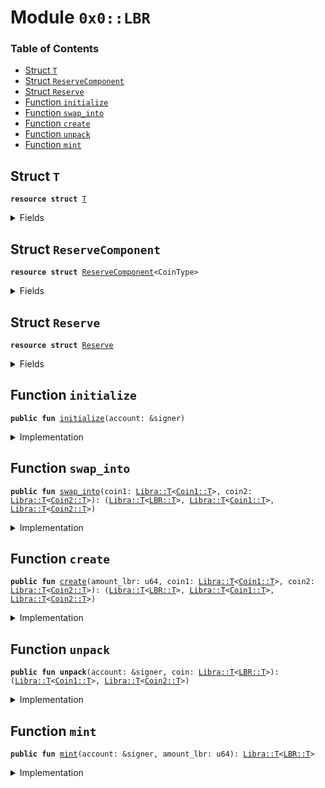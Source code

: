 
<a name="0x0_LBR"></a>

# Module `0x0::LBR`

### Table of Contents

-  [Struct `T`](#0x0_LBR_T)
-  [Struct `ReserveComponent`](#0x0_LBR_ReserveComponent)
-  [Struct `Reserve`](#0x0_LBR_Reserve)
-  [Function `initialize`](#0x0_LBR_initialize)
-  [Function `swap_into`](#0x0_LBR_swap_into)
-  [Function `create`](#0x0_LBR_create)
-  [Function `unpack`](#0x0_LBR_unpack)
-  [Function `mint`](#0x0_LBR_mint)



<a name="0x0_LBR_T"></a>

## Struct `T`



<pre><code><b>resource</b> <b>struct</b> <a href="#0x0_LBR_T">T</a>
</code></pre>



<details>
<summary>Fields</summary>


<dl>
<dt>

<code>dummy_field: bool</code>
</dt>
<dd>

</dd>
</dl>


</details>

<a name="0x0_LBR_ReserveComponent"></a>

## Struct `ReserveComponent`



<pre><code><b>resource</b> <b>struct</b> <a href="#0x0_LBR_ReserveComponent">ReserveComponent</a>&lt;CoinType&gt;
</code></pre>



<details>
<summary>Fields</summary>


<dl>
<dt>

<code>ratio: <a href="FixedPoint32.md#0x0_FixedPoint32_T">FixedPoint32::T</a></code>
</dt>
<dd>

</dd>
<dt>

<code>backing: <a href="Libra.md#0x0_Libra_T">Libra::T</a>&lt;CoinType&gt;</code>
</dt>
<dd>

</dd>
</dl>


</details>

<a name="0x0_LBR_Reserve"></a>

## Struct `Reserve`



<pre><code><b>resource</b> <b>struct</b> <a href="#0x0_LBR_Reserve">Reserve</a>
</code></pre>



<details>
<summary>Fields</summary>


<dl>
<dt>

<code>mint_cap: <a href="Libra.md#0x0_Libra_MintCapability">Libra::MintCapability</a>&lt;<a href="#0x0_LBR_T">LBR::T</a>&gt;</code>
</dt>
<dd>

</dd>
<dt>

<code>burn_cap: <a href="Libra.md#0x0_Libra_BurnCapability">Libra::BurnCapability</a>&lt;<a href="#0x0_LBR_T">LBR::T</a>&gt;</code>
</dt>
<dd>

</dd>
<dt>

<code>preburn_cap: <a href="Libra.md#0x0_Libra_Preburn">Libra::Preburn</a>&lt;<a href="#0x0_LBR_T">LBR::T</a>&gt;</code>
</dt>
<dd>

</dd>
<dt>

<code>coin1: <a href="#0x0_LBR_ReserveComponent">LBR::ReserveComponent</a>&lt;<a href="Coin1.md#0x0_Coin1_T">Coin1::T</a>&gt;</code>
</dt>
<dd>

</dd>
<dt>

<code>coin2: <a href="#0x0_LBR_ReserveComponent">LBR::ReserveComponent</a>&lt;<a href="Coin2.md#0x0_Coin2_T">Coin2::T</a>&gt;</code>
</dt>
<dd>

</dd>
</dl>


</details>

<a name="0x0_LBR_initialize"></a>

## Function `initialize`



<pre><code><b>public</b> <b>fun</b> <a href="#0x0_LBR_initialize">initialize</a>(account: &signer)
</code></pre>



<details>
<summary>Implementation</summary>


<pre><code><b>public</b> <b>fun</b> <a href="#0x0_LBR_initialize">initialize</a>(account: &signer) {
    // Register the <a href="#0x0_LBR">LBR</a> currency.
    <b>let</b> (mint_cap, burn_cap) = <a href="Libra.md#0x0_Libra_register_currency">Libra::register_currency</a>&lt;<a href="#0x0_LBR_T">T</a>&gt;(
        account,
        <a href="FixedPoint32.md#0x0_FixedPoint32_create_from_rational">FixedPoint32::create_from_rational</a>(1, 1), // exchange rate <b>to</b> <a href="#0x0_LBR">LBR</a>
        <b>true</b>,    // is_synthetic
        1000000, // scaling_factor = 10^6
        1000,    // fractional_part = 10^3
        b"<a href="#0x0_LBR">LBR</a>"
    );
    <b>let</b> preburn_cap = <a href="Libra.md#0x0_Libra_new_preburn_with_capability">Libra::new_preburn_with_capability</a>(&burn_cap);
    <b>let</b> coin1 = <a href="#0x0_LBR_ReserveComponent">ReserveComponent</a>&lt;<a href="Coin1.md#0x0_Coin1_T">Coin1::T</a>&gt; {
        ratio: <a href="FixedPoint32.md#0x0_FixedPoint32_create_from_rational">FixedPoint32::create_from_rational</a>(1, 2),
        backing: <a href="Libra.md#0x0_Libra_zero">Libra::zero</a>&lt;<a href="Coin1.md#0x0_Coin1_T">Coin1::T</a>&gt;(),
    };
    <b>let</b> coin2 = <a href="#0x0_LBR_ReserveComponent">ReserveComponent</a>&lt;<a href="Coin2.md#0x0_Coin2_T">Coin2::T</a>&gt; {
        ratio: <a href="FixedPoint32.md#0x0_FixedPoint32_create_from_rational">FixedPoint32::create_from_rational</a>(1, 2),
        backing: <a href="Libra.md#0x0_Libra_zero">Libra::zero</a>&lt;<a href="Coin2.md#0x0_Coin2_T">Coin2::T</a>&gt;(),
    };
    move_to(account, <a href="#0x0_LBR_Reserve">Reserve</a> { mint_cap, burn_cap, preburn_cap, coin1, coin2 });
}
</code></pre>



</details>

<a name="0x0_LBR_swap_into"></a>

## Function `swap_into`



<pre><code><b>public</b> <b>fun</b> <a href="#0x0_LBR_swap_into">swap_into</a>(coin1: <a href="Libra.md#0x0_Libra_T">Libra::T</a>&lt;<a href="Coin1.md#0x0_Coin1_T">Coin1::T</a>&gt;, coin2: <a href="Libra.md#0x0_Libra_T">Libra::T</a>&lt;<a href="Coin2.md#0x0_Coin2_T">Coin2::T</a>&gt;): (<a href="Libra.md#0x0_Libra_T">Libra::T</a>&lt;<a href="#0x0_LBR_T">LBR::T</a>&gt;, <a href="Libra.md#0x0_Libra_T">Libra::T</a>&lt;<a href="Coin1.md#0x0_Coin1_T">Coin1::T</a>&gt;, <a href="Libra.md#0x0_Libra_T">Libra::T</a>&lt;<a href="Coin2.md#0x0_Coin2_T">Coin2::T</a>&gt;)
</code></pre>



<details>
<summary>Implementation</summary>


<pre><code><b>public</b> <b>fun</b> <a href="#0x0_LBR_swap_into">swap_into</a>(
    coin1: <a href="Libra.md#0x0_Libra_T">Libra::T</a>&lt;<a href="Coin1.md#0x0_Coin1_T">Coin1::T</a>&gt;,
    coin2: <a href="Libra.md#0x0_Libra_T">Libra::T</a>&lt;<a href="Coin2.md#0x0_Coin2_T">Coin2::T</a>&gt;
): (<a href="Libra.md#0x0_Libra_T">Libra::T</a>&lt;<a href="#0x0_LBR_T">T</a>&gt;, <a href="Libra.md#0x0_Libra_T">Libra::T</a>&lt;<a href="Coin1.md#0x0_Coin1_T">Coin1::T</a>&gt;, <a href="Libra.md#0x0_Libra_T">Libra::T</a>&lt;<a href="Coin2.md#0x0_Coin2_T">Coin2::T</a>&gt;)
<b>acquires</b> <a href="#0x0_LBR_Reserve">Reserve</a> {
    <b>let</b> reserve = borrow_global_mut&lt;<a href="#0x0_LBR_Reserve">Reserve</a>&gt;(0xA550C18);
    <b>let</b> coin1_value = <a href="Libra.md#0x0_Libra_value">Libra::value</a>(&coin1);
    <b>let</b> coin2_value = <a href="Libra.md#0x0_Libra_value">Libra::value</a>(&coin2);
    <b>if</b> (coin1_value &lt;= 1 || coin2_value &lt;= 1) <b>return</b> (<a href="Libra.md#0x0_Libra_zero">Libra::zero</a>&lt;<a href="#0x0_LBR_T">T</a>&gt;(), coin1, coin2);
    <b>let</b> lbr_num_coin1 = <a href="FixedPoint32.md#0x0_FixedPoint32_divide_u64">FixedPoint32::divide_u64</a>(coin1_value - 1, *&reserve.coin1.ratio);
    <b>let</b> lbr_num_coin2 = <a href="FixedPoint32.md#0x0_FixedPoint32_divide_u64">FixedPoint32::divide_u64</a>(coin2_value - 1, *&reserve.coin2.ratio);
    <b>let</b> num_lbr = <b>if</b> (lbr_num_coin2 &lt; lbr_num_coin1) {
        lbr_num_coin2
    } <b>else</b> {
        lbr_num_coin1
    };
    <a href="#0x0_LBR_create">create</a>(num_lbr, coin1, coin2)
}
</code></pre>



</details>

<a name="0x0_LBR_create"></a>

## Function `create`



<pre><code><b>public</b> <b>fun</b> <a href="#0x0_LBR_create">create</a>(amount_lbr: u64, coin1: <a href="Libra.md#0x0_Libra_T">Libra::T</a>&lt;<a href="Coin1.md#0x0_Coin1_T">Coin1::T</a>&gt;, coin2: <a href="Libra.md#0x0_Libra_T">Libra::T</a>&lt;<a href="Coin2.md#0x0_Coin2_T">Coin2::T</a>&gt;): (<a href="Libra.md#0x0_Libra_T">Libra::T</a>&lt;<a href="#0x0_LBR_T">LBR::T</a>&gt;, <a href="Libra.md#0x0_Libra_T">Libra::T</a>&lt;<a href="Coin1.md#0x0_Coin1_T">Coin1::T</a>&gt;, <a href="Libra.md#0x0_Libra_T">Libra::T</a>&lt;<a href="Coin2.md#0x0_Coin2_T">Coin2::T</a>&gt;)
</code></pre>



<details>
<summary>Implementation</summary>


<pre><code><b>public</b> <b>fun</b> <a href="#0x0_LBR_create">create</a>(
    amount_lbr: u64,
    coin1: <a href="Libra.md#0x0_Libra_T">Libra::T</a>&lt;<a href="Coin1.md#0x0_Coin1_T">Coin1::T</a>&gt;,
    coin2: <a href="Libra.md#0x0_Libra_T">Libra::T</a>&lt;<a href="Coin2.md#0x0_Coin2_T">Coin2::T</a>&gt;
): (<a href="Libra.md#0x0_Libra_T">Libra::T</a>&lt;<a href="#0x0_LBR_T">T</a>&gt;, <a href="Libra.md#0x0_Libra_T">Libra::T</a>&lt;<a href="Coin1.md#0x0_Coin1_T">Coin1::T</a>&gt;, <a href="Libra.md#0x0_Libra_T">Libra::T</a>&lt;<a href="Coin2.md#0x0_Coin2_T">Coin2::T</a>&gt;)
<b>acquires</b> <a href="#0x0_LBR_Reserve">Reserve</a> {
    <b>if</b> (amount_lbr == 0) <b>return</b> (<a href="Libra.md#0x0_Libra_zero">Libra::zero</a>&lt;<a href="#0x0_LBR_T">T</a>&gt;(), coin1, coin2);
    <b>let</b> reserve = borrow_global_mut&lt;<a href="#0x0_LBR_Reserve">Reserve</a>&gt;(0xA550C18);
    <b>let</b> num_coin1 = 1 + <a href="FixedPoint32.md#0x0_FixedPoint32_multiply_u64">FixedPoint32::multiply_u64</a>(amount_lbr, *&reserve.coin1.ratio);
    <b>let</b> num_coin2 = 1 + <a href="FixedPoint32.md#0x0_FixedPoint32_multiply_u64">FixedPoint32::multiply_u64</a>(amount_lbr, *&reserve.coin2.ratio);
    <b>let</b> coin1_exact = <a href="Libra.md#0x0_Libra_withdraw">Libra::withdraw</a>(&<b>mut</b> coin1, num_coin1);
    <b>let</b> coin2_exact = <a href="Libra.md#0x0_Libra_withdraw">Libra::withdraw</a>(&<b>mut</b> coin2, num_coin2);
    <a href="Libra.md#0x0_Libra_deposit">Libra::deposit</a>(&<b>mut</b> reserve.coin1.backing, coin1_exact);
    <a href="Libra.md#0x0_Libra_deposit">Libra::deposit</a>(&<b>mut</b> reserve.coin2.backing, coin2_exact);
    (<a href="Libra.md#0x0_Libra_mint_with_capability">Libra::mint_with_capability</a>&lt;<a href="#0x0_LBR_T">T</a>&gt;(amount_lbr, &reserve.mint_cap), coin1, coin2)
}
</code></pre>



</details>

<a name="0x0_LBR_unpack"></a>

## Function `unpack`



<pre><code><b>public</b> <b>fun</b> <b>unpack</b>(account: &signer, coin: <a href="Libra.md#0x0_Libra_T">Libra::T</a>&lt;<a href="#0x0_LBR_T">LBR::T</a>&gt;): (<a href="Libra.md#0x0_Libra_T">Libra::T</a>&lt;<a href="Coin1.md#0x0_Coin1_T">Coin1::T</a>&gt;, <a href="Libra.md#0x0_Libra_T">Libra::T</a>&lt;<a href="Coin2.md#0x0_Coin2_T">Coin2::T</a>&gt;)
</code></pre>



<details>
<summary>Implementation</summary>


<pre><code><b>public</b> <b>fun</b> <b>unpack</b>(account: &signer, coin: <a href="Libra.md#0x0_Libra_T">Libra::T</a>&lt;<a href="#0x0_LBR_T">T</a>&gt;): (<a href="Libra.md#0x0_Libra_T">Libra::T</a>&lt;<a href="Coin1.md#0x0_Coin1_T">Coin1::T</a>&gt;, <a href="Libra.md#0x0_Libra_T">Libra::T</a>&lt;<a href="Coin2.md#0x0_Coin2_T">Coin2::T</a>&gt;)
<b>acquires</b> <a href="#0x0_LBR_Reserve">Reserve</a> {
    <b>let</b> reserve = borrow_global_mut&lt;<a href="#0x0_LBR_Reserve">Reserve</a>&gt;(0xA550C18);
    <b>let</b> ratio_multiplier = <a href="Libra.md#0x0_Libra_value">Libra::value</a>(&coin);
    <b>let</b> sender = <a href="Signer.md#0x0_Signer_address_of">Signer::address_of</a>(account);
    <a href="Libra.md#0x0_Libra_preburn_with_resource">Libra::preburn_with_resource</a>(coin, &<b>mut</b> reserve.preburn_cap, sender);
    <a href="Libra.md#0x0_Libra_burn_with_resource_cap">Libra::burn_with_resource_cap</a>(&<b>mut</b> reserve.preburn_cap, sender, &reserve.burn_cap);
    <b>let</b> coin1_amount = <a href="FixedPoint32.md#0x0_FixedPoint32_multiply_u64">FixedPoint32::multiply_u64</a>(ratio_multiplier, *&reserve.coin1.ratio);
    <b>let</b> coin2_amount = <a href="FixedPoint32.md#0x0_FixedPoint32_multiply_u64">FixedPoint32::multiply_u64</a>(ratio_multiplier, *&reserve.coin2.ratio);
    <b>let</b> coin1 = <a href="Libra.md#0x0_Libra_withdraw">Libra::withdraw</a>(&<b>mut</b> reserve.coin1.backing, coin1_amount);
    <b>let</b> coin2 = <a href="Libra.md#0x0_Libra_withdraw">Libra::withdraw</a>(&<b>mut</b> reserve.coin2.backing, coin2_amount);
    (coin1, coin2)
}
</code></pre>



</details>

<a name="0x0_LBR_mint"></a>

## Function `mint`



<pre><code><b>public</b> <b>fun</b> <a href="#0x0_LBR_mint">mint</a>(account: &signer, amount_lbr: u64): <a href="Libra.md#0x0_Libra_T">Libra::T</a>&lt;<a href="#0x0_LBR_T">LBR::T</a>&gt;
</code></pre>



<details>
<summary>Implementation</summary>


<pre><code><b>public</b> <b>fun</b> <a href="#0x0_LBR_mint">mint</a>(account: &signer, amount_lbr: u64): <a href="Libra.md#0x0_Libra_T">Libra::T</a>&lt;<a href="#0x0_LBR_T">T</a>&gt; <b>acquires</b> <a href="#0x0_LBR_Reserve">Reserve</a> {
    <b>let</b> reserve = borrow_global&lt;<a href="#0x0_LBR_Reserve">Reserve</a>&gt;(0xA550C18);
    <b>let</b> num_coin1 = 1 + <a href="FixedPoint32.md#0x0_FixedPoint32_multiply_u64">FixedPoint32::multiply_u64</a>(amount_lbr, *&reserve.coin1.ratio);
    <b>let</b> num_coin2 = 1 + <a href="FixedPoint32.md#0x0_FixedPoint32_multiply_u64">FixedPoint32::multiply_u64</a>(amount_lbr, *&reserve.coin2.ratio);
    <b>let</b> coin1 = <a href="Libra.md#0x0_Libra_mint">Libra::mint</a>&lt;<a href="Coin1.md#0x0_Coin1_T">Coin1::T</a>&gt;(account, num_coin1);
    <b>let</b> coin2 = <a href="Libra.md#0x0_Libra_mint">Libra::mint</a>&lt;<a href="Coin2.md#0x0_Coin2_T">Coin2::T</a>&gt;(account, num_coin2);
    <b>let</b> (lbr, leftover1, leftover2) = <a href="#0x0_LBR_create">create</a>(amount_lbr, coin1, coin2);
    <a href="Libra.md#0x0_Libra_destroy_zero">Libra::destroy_zero</a>(leftover1);
    <a href="Libra.md#0x0_Libra_destroy_zero">Libra::destroy_zero</a>(leftover2);
    lbr
}
</code></pre>



</details>

